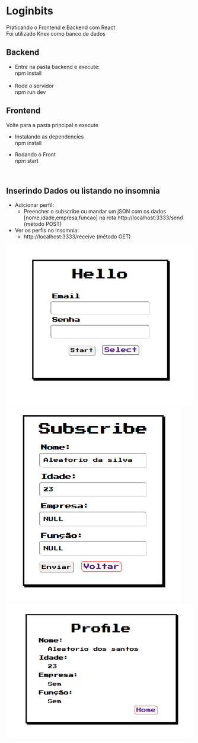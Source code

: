 # Loginbits
Praticando o Frontend e Backend com React<br>
Foi utilizado Knex como banco de dados 

## Backend
- Entre na pasta backend e execute:<br>
  npm install<br><br>
- Rode o servidor<br>
  npm run dev

## Frontend
Volte para a pasta principal e execute
- Instalando as dependencies<br>
npm install<br>

- Rodando o Front<br>
npm start<br>
<br>

## Inserindo Dados ou listando no insomnia 
  - Adicionar perfil:
    - Preencher o subscribe  ou mandar um jSON com os dados [nome,idade,empresa,funcao] na rota http://localhost:3333/send  (método POST)
  - Ver os perfis no insomnia:
    - http://localhost:3333/receive (método GET)                                 

![alt home](https://github.com/K16bits/Loginbits/blob/master/screens/home.PNG)
![alt subscribe](https://github.com/K16bits/Loginbits/blob/master/screens/subscribe.PNG)
![alt profile](https://github.com/K16bits/Loginbits/blob/master/screens/profile.PNG)

